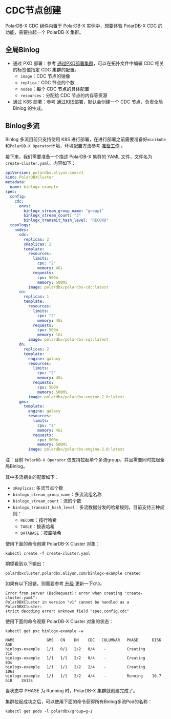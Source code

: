 # CDC节点创建
PolarDB-X CDC 组件内置于 PolarDB-X 实例中，想要体验 PolarDB-X CDC 的功能，需要拉起一个 PolarDB-X 集群。

## 全局Binlog

* 通过 PXD 部署：参考 [通过PXD部署集群](https://doc.polardbx.com/quickstart/topics/quickstart-pxd-cluster.html)，可以在拓扑文件中编辑 CDC 相关的标签值指定 CDC 集群的配置。 
  * `image`：CDC 节点的镜像 
  * `replica`：CDC 节点的个数 
  * `nodes`：每个 CDC 节点的具体配置 
  * `resources`：分配给 CDC 节点的内存等资源 
* 通过 K8S 部署：参考 [通过K8S部署](https://doc.polardbx.com/quickstart/topics/quickstart-k8s.html)，默认会创建一个 CDC 节点，负责全局 Binlog 的生成。

## Binlog多流

Binlog 多流目前只支持使用 K8S 进行部署，在进行部署之前需要准备好`minikube`和`PolarDB-X Operator`环境，环境配置方法参考 [准备工作](https://doc.polardbx.com/operator/deployment/1-installation.html) 。

接下来，我们需要准备一个描述 PolarDB-X 集群的 YAML 文件，文件名为`create-cluster.yaml`，内容如下：
```yaml
apiVersion: polardbx.aliyun.com/v1
kind: PolarDBXCluster
metadata:
  name: binlogx-example
spec:
  config:
    cdc:
      envs:
        binlogx_stream_group_name: "group1"
        binlogx_stream_count: "3"
        binlogx_transmit_hash_level: "RECORD"
  topology:
    nodes:
      cdc:
        replicas: 2
        xReplicas: 2
        template:
          resources:
            limits:
              cpu: "2"
              memory: 4Gi
            requests:
              cpu: 500m
              memory: 500Mi
          image: polardbx/polardbx-cdc:latest
      cn:
        replicas: 1
        template:
          resources:
            limits:
              cpu: "2"
              memory: 4Gi
            requests:
              cpu: 500m
              memory: 1Gi
          image: polardbx/polardbx-sql:latest
      dn:
        replicas: 2
        template:
          engine: galaxy
          resources:
            limits:
              cpu: "2"
              memory: 4Gi
            requests:
              cpu: 500m
              memory: 500Mi
          image: polardbx/polardbx-engine-2.0:latest
      gms:
        template:
          engine: galaxy
          resources:
            limits:
              cpu: "2"
              memory: 4Gi
            requests:
              cpu: 500m
              memory: 500Mi
          image: polardbx/polardbx-engine-2.0:latest
  ```
注：目前 `PolarDB-X Operator` 仅支持拉起单个多流group，并且需要同时拉起全局Binlog。

其中多流相关的配置如下：
* `xReplicas`: 多流节点个数
* `binlogx_stream_group_name`：多流流组名称
* `binlogx_stream_count`：流的个数
* `binlogx_transmit_hash_level`：多流数据分发的哈希规则，目前支持三种规则：
  * `RECORD`：按行哈希
  * `TABLE`：按表哈希
  * `DATABASE`：按库哈希

使用下面的命令创建 PolarDB-X Cluster 对象：
```shell
kubectl create -f create-cluster.yaml
```
期望看到以下输出：
```text
polardbxcluster.polardbx.aliyun.com/binlogx-example created
```

如果有以下报错，则需要参考 [升级](https://doc.polardbx.com/operator/deployment/3-upgrade.html?h=%E5%8D%87%E7%BA%A7) 更新一下`CRD`。
```text
Error from server (BadRequest): error when creating "create-cluster.yaml": 
PolarDBXCluster in version "v1" cannot be handled as a PolarDBXCluster: 
strict decoding error: unknown field "spec.config.cdc"
```

使用下面的命令观察 PolarDB-X Cluster 对象的状态：
```shell
kubectl get pxc binlogx-example -w
```
```text
NAME              GMS   CN    DN    CDC   COLUMNAR   PHASE      DISK        AGE
binlogx-example   1/1   0/1   2/2   0/4    -         Creating               71s
binlogx-example   1/1   1/1   2/2   0/4    -         Creating               83s
binlogx-example   1/1   1/1   2/2   2/4    -         Creating               106s
binlogx-example   1/1   1/1   2/2   4/4    -         Running    10.7 GiB    2m13s
```
当状态中 PHASE 为 Running 时，PolarDB-X 集群就创建完成了。

集群拉起成功之后，可以使用下面的命令获得所有Binlog多流Pod的名称：
```shell
kubectl get pods -l polardbx/group=g-1
```
